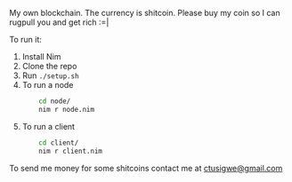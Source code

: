 My own blockchain. The currency is shitcoin.
Please buy my coin so I can rugpull you and get rich :=|

To run it:
 1. Install Nim
 2. Clone the repo
 3. Run `./setup.sh`
 4. To run a node
    ```sh
        cd node/
        nim r node.nim
    ```
 5. To run a client
    ```sh
        cd client/
        nim r client.nim
    ```

To send me money for some shitcoins contact me at ctusigwe@gmail.com
